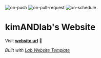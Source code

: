 
  ![on-push](../../actions/workflows/on-push.yaml/badge.svg)
  ![on-pull-request](../../actions/workflows/on-pull-request.yaml/badge.svg)
  ![on-schedule](../../actions/workflows/on-schedule.yaml/badge.svg)

  # kimANDlab's Website

  Visit **[website url](#)** 🚀

  _Built with [Lab Website Template](https://greene-lab.gitbook.io/lab-website-template-docs)_
